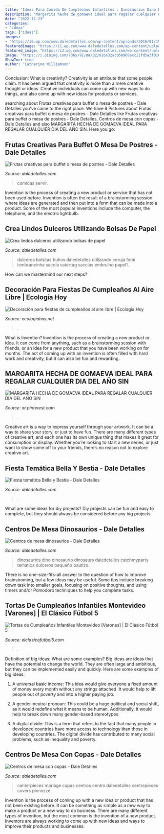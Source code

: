 ```yaml
---
title: "Ideas Para Comida De Cumpleaños Infantiles : Dinosaurios Dino Dinosaurio Dinosaurs Daledetalles Catchmyparty Tematica Dulceros Pequeño Bautizo"
description: "Margarita hecha de gomaeva ideal para regalar cualquier dia del año sin"
date: "2022-11-23"
categories:
- "ideas"
tags: ["ideas"]
images:
- "https://i0.wp.com/www.daledetalles.com/wp-content/uploads/2016/01/19.jpg"
featuredImage: "https://i1.wp.com/www.daledetalles.com/wp-content/uploads/2016/03/centro-de-mesa-dinosaurios10.jpg?resize=564,847"
featured_image: "https://i2.wp.com/www.daledetalles.com/wp-content/uploads/2017/05/bolsas-de-papel1.jpg"
image: "https://i.pinimg.com/736x/91/8a/32/918a32ac050969acc21fd5a3f010378b--margarita.jpg"
ShowToc: true
author: "Catharine Williamson"
---
```



Conclusion: What is creativity?
Creativity is an attribute that some people claim. It has been argued that creativity is more than a mere creative thought or ideas. Creative individuals can come up with new ways to do things, and also come up with new ideas for products or services.

	

		
searching about Frutas creativas para buffet o mesa de postres - Dale Detalles you've came to the right place. We have 8 Pictures about Frutas creativas para buffet o mesa de postres - Dale Detalles like Frutas creativas para buffet o mesa de postres - Dale Detalles, Centros de mesa con copas - Dale Detalles and also MARGARITA HECHA DE GOMAEVA IDEAL PARA REGALAR CUALQUIER DIA DEL AÑO SIN. Here you go:
		
    
## Frutas Creativas Para Buffet O Mesa De Postres - Dale Detalles

<img loading=lazy src="https://i0.wp.com/www.daledetalles.com/wp-content/uploads/2016/09/fruta-creativa3.jpg" onerror="this.onerror=null;this.src='https://tse4.mm.bing.net/th?id=OIP.hTVVxN9xlc3YcO6-xVRp3QHaE6&amp;pid=15.1';" alt="Frutas creativas para buffet o mesa de postres - Dale Detalles">

_Source: daledetalles.com_

>comidas servir. 

	

Invention is the process of creating a new product or service that has not been used before. Invention is often the result of a brainstorming session where ideas are generated and then put into a form that can be made into a product. Some of the most popular inventions include the computer, the telephone, and the electric lightbulb.

    
## Crea Lindos Dulceros Utilizando Bolsas De Papel

<img loading=lazy src="https://i2.wp.com/www.daledetalles.com/wp-content/uploads/2017/05/bolsas-de-papel1.jpg" onerror="this.onerror=null;this.src='https://tse3.mm.bing.net/th?id=OIP.1ntrnR-gs39M9FqA4iJUzgHaJ4&amp;pid=15.1';" alt="Crea lindos dulceros utilizando bolsas de papel">

_Source: daledetalles.com_

>dulceros bolsitas buhos daledetalles utilizando coruja fomi lembrancinha sacola vatertag sacolas embrulho papel1. 

	

How can we mastermind our next steps?

    
## Decoración Para Fiestas De Cumpleaños Al Aire Libre | Ecología Hoy

<img loading=lazy src="https://ecologiahoy.net/wp-content/uploads/2017/11/partini-party-table.jpg" onerror="this.onerror=null;this.src='https://tse4.mm.bing.net/th?id=OIP.LJovb-PEJfoAVbMy93JhYQHaLH&amp;pid=15.1';" alt="Decoración para fiestas de cumpleaños al aire libre | Ecología Hoy">

_Source: ecologiahoy.net_

>. 

	

What is Invention?
Invention is the process of creating a new product or idea. It can come from anything, such as a brainstorming session with friends, or an idea for a new product that you have been working on for months. The act of coming up with an invention is often filled with hard work and creativity, but it can also be fun and rewarding.

    
## MARGARITA HECHA DE GOMAEVA IDEAL PARA REGALAR CUALQUIER DIA DEL AÑO SIN

<img loading=lazy src="https://i.pinimg.com/736x/91/8a/32/918a32ac050969acc21fd5a3f010378b--margarita.jpg" onerror="this.onerror=null;this.src='https://tse4.mm.bing.net/th?id=OIP.YtBduk8ZJ-ul9jbs2cQ_ggHaJ3&amp;pid=15.1';" alt="MARGARITA HECHA DE GOMAEVA IDEAL PARA REGALAR CUALQUIER DIA DEL AÑO SIN">

_Source: ar.pinterest.com_

>. 

	

Creative art is a way to express yourself through your artwork. It can be a way to share your story, or just to have fun. There are many different types of creative art, and each one has its own unique thing that makes it great for consumption or display. Whether you’re looking to start a new series, or just want to show some off to your friends, there’s no reason not to explore creative art.

    
## Fiesta Temática Bella Y Bestia - Dale Detalles

<img loading=lazy src="https://i0.wp.com/www.daledetalles.com/wp-content/uploads/2016/01/19.jpg" onerror="this.onerror=null;this.src='https://tse2.mm.bing.net/th?id=OIP.4K_OS7gIzsSQbkOOZ00NWQHaJ4&amp;pid=15.1';" alt="Fiesta temática Bella y Bestia - Dale Detalles">

_Source: daledetalles.com_

>. 

	

What are some ideas for diy projects?
Diy projects can be fun and easy to complete, but they should always be considered before any big projects.

    
## Centros De Mesa Dinosaurios - Dale Detalles

<img loading=lazy src="https://i1.wp.com/www.daledetalles.com/wp-content/uploads/2016/03/centro-de-mesa-dinosaurios10.jpg?resize=564,847" onerror="this.onerror=null;this.src='https://tse3.mm.bing.net/th?id=OIP.gXfItqiJxscgiqEvyveqxwHaLH&amp;pid=15.1';" alt="Centros de mesa dinosaurios - Dale Detalles">

_Source: daledetalles.com_

>dinosaurios dino dinosaurio dinosaurs daledetalles catchmyparty tematica dulceros pequeño bautizo. 

	

There is no one-size-fits-all answer to the question of how to improve brainstroming, but a few ideas may be useful. Some tips include breaking down task into smaller goals, focusing on positive thoughts, and using timers and/or Pomodoro techniques to help you complete tasks.

    
## Tortas De Cumpleaños Infantiles Montevideo [Varones] | El Clásico Fútbol 5

<img loading=lazy src="https://www.elclasicofutbol5.com/wp-content/uploads/2015/04/tortas-futbol-15.jpg" onerror="this.onerror=null;this.src='https://tse2.mm.bing.net/th?id=OIP.WDxeOuKJLtA-b2_BZfrRigHaHa&amp;pid=15.1';" alt="Tortas de Cumpleaños Infantiles Montevideo [Varones] | El Clásico Fútbol 5">

_Source: elclasicofutbol5.com_

>. 

	

Definition of big ideas: What are some examples?
Big ideas are ideas that have the potential to change the world. They are often large and ambitious, but they can be implemented easily and quickly. Here are some examples of big ideas:
1. A universal basic income: This idea would give everyone a fixed amount of money every month without any strings attached. It would help to lift people out of poverty and into a higher paying job.

2. A gender-neutral pronoun: This could be a huge political and social shift, as it would redefine what it means to be human. Additionally, it would help to break down many gender-based stereotypes.

3. A digital divide: This is a term that refers to the fact that many people in developed countries have more access to technology than those in developing countries. The digital divide has contributed to many social problems, such as inequality and poverty.

    
## Centros De Mesa Con Copas - Dale Detalles

<img loading=lazy src="https://i2.wp.com/www.daledetalles.com/wp-content/uploads/2016/07/centro-de-mesa-con-copas16.jpg" onerror="this.onerror=null;this.src='https://tse1.mm.bing.net/th?id=OIP.rjmXh0Tis2vCXLHTnhoq6AHaJ3&amp;pid=15.1';" alt="Centros de mesa con copas - Dale Detalles">

_Source: daledetalles.com_

>centerpieces mariage copas centros centro daledetalles centrepieces covers pinnozze. 

	

Invention is the process of coming up with a new idea or product that has not been existing before. It can be something as simple as a new way to make a product or a new way to do business. There are many different types of invention, but the most common is the invention of a new product. Inventors are always working to come up with new ideas and ways to improve their products and businesses.

